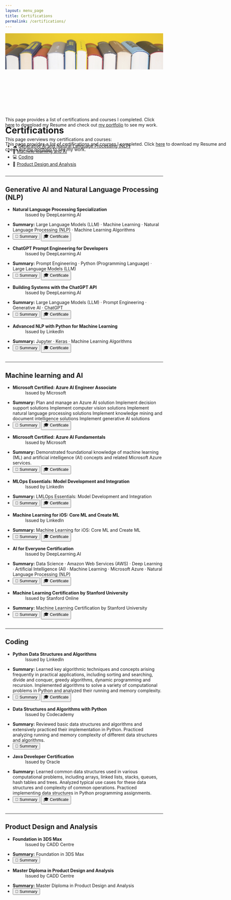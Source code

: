```yaml
---
layout: menu_page
title: Certifications
permalink: /certifications/
---
```


<script src="{{ base.url | prepend: site.url }}/assets/js/show_summary.js"></script>

<div class="container">
  <div style="width:100%;height:0; padding-top:50%; overflow: hidden; position:relative;">
    <img src="../images/menu/fig_books.jpg" style="width:100%; opacity:0.8; position:absolute; top:0; left:0">
  </div>  
  <div class="content" style="position:absolute;">
    <h1>Certifications</h1>
    <p><span class="cover-desc" style="color:var(--page-desc-color)">This page provides a list of certifications and courses I completed. Click <a href="https://vrajeshtrichy.github.io/website/cv.pdf">here</a> to download my Resume and check out <a href="https://vrajeshtrichy.github.io/website/portfolio/">my portfolio</a> to see my work.</span></p>
  </div>
</div>

<p><span class="page-desc">This page provides a list of certifications and courses I completed. Click <a href="https://vrajeshtrichy.github.io/website/cv.pdf">here</a> to download my Resume and check out <a href="https://vrajeshtrichy.github.io/website/portfolio/">my portfolio</a> to see my work.</span></p>

<!----------------------------------------------------------------------------->

<hr style="height:1px; visibility:hidden;" />

<div style="font-size: 100%;">

  <p>This page overviews my certifications and courses:</p>

  <ul style="margin-top: -10px;">
  <li> &#9729; <a href="#PART_0">Generative AI and Natural Language Processing (NLP) </a></li>
  <li> &#129302; <a href="#PART_1">Machine learning and AI</a></li>
  <li> &#128187; <a href="#PART_2">Coding </a></li>
  <li> &#128190; <a href="#PART_3">Product Design and Analysis </a></li>
  </ul>

</div>



<!----------------------------------------------------------------------------->

<hr style="height:1px; visibility:hidden;" />
<hr style="height:1px;border-width:0;color:rgb(50,50,50);background-color:rgb(50,50,50)">

<a id="PART_0"></a>

## Generative AI and Natural Language Processing (NLP)

<ul>
    <li>
    <b>Natural Language Processing Specialization</b>
    <dd><bb>Issued by DeepLearning.AI</bb></dd>
    </li>
</ul>
<ul class="no-bullets">
  <span id="dots1"></span>
  <li><span id="abs1"><p></p><b>Summary:</b> Large Language Models (LLM) · Machine Learning · Natural Language Processing (NLP) · Machine Learning Algorithms </span></li>
  <li>
    <button class="btn" onclick="show_summary(dots_id = 'dots1', abs_id = 'abs1', btn_id = 'b1')" id="b1">&#128220; Summary</button>
    <button class="btn" onclick="window.open('https://coursera.org/share/2a8c5092ef241ea872a7a56689af38f1')" type="button">&#127891; Certificate</button>
  </li>
</ul>
<p></p>

<ul>
    <li>
    <b>ChatGPT Prompt Engineering for Developers</b>
    <dd><bb>Issued by DeepLearning.AI</bb></dd>
    </li>
</ul>
<ul class="no-bullets">
  <span id="dots2"></span>
  <li><span id="abs2"><p></p><b>Summary:</b> Prompt Engineering · Python (Programming Language) · Large Language Models (LLM) </span></li>
  <li>
    <button class="btn" onclick="show_summary(dots_id = 'dots2', abs_id = 'abs2', btn_id = 'b2')" id="b2">&#128220; Summary</button>
    <button class="btn" onclick="window.open('https://learn.deeplearning.ai/accomplishments/546ff83b-1979-411b-b5d1-955054be396f)" type="button">&#127891; Certificate</button>
  </li>
</ul>
<p></p>

<ul>
    <li>
    <b>Building Systems with the ChatGPT API</b>
    <dd><bb>Issued by DeepLearning.AI</bb></dd>
    </li>
</ul>
<ul class="no-bullets">
  <span id="dots3"></span>
  <li><span id="abs3"><p></p><b>Summary:</b> Large Language Models (LLM) · Prompt Engineering · Generative AI · ChatGPT </span></li>
  <li>
    <button class="btn" onclick="show_summary(dots_id = 'dots3', abs_id = 'abs3', btn_id = 'b3')" id="b3">&#128220; Summary</button>
    <button class="btn" onclick="window.open('https://learn.deeplearning.ai/accomplishments/bae4ec35-f953-42ec-bfb0-5c8c0d251c00')" type="button">&#127891; Certificate</button>
  </li>
</ul>
<p></p>

<ul>
    <li>
    <b>Advanced NLP with Python for Machine Learning</b>
    <dd><bb>Issued by LinkedIn</bb></dd>
    </li>
</ul>
<ul class="no-bullets">
  <span id="dots4"></span>
  <li><span id="abs4"><p></p><b>Summary:</b> Jupyter · Keras · Machine Learning Algorithms </span></li>
  <li>
    <button class="btn" onclick="show_summary(dots_id = 'dots4', abs_id = 'abs4', btn_id = 'b4')" id="b4">&#128220; Summary</button>
    <button class="btn" onclick="window.open('https://www.linkedin.com/learning/certificates/42396c55ddd4baa6c4bcb33cf97860227fa4764ad5a09114031a1cd80c4f63d0?lipi=urn%3Ali%3Apage%3Ad_flagship3_profile_view_base_certifications_details%3BrpjxG8ExQkOyekmtyzFStw%3D%3D')" type="button">&#127891; Certificate</button>
  </li>
</ul>
<p></p>



<!----------------------------------------------------------------------------->

<hr style="height:1px; visibility:hidden;" />
<hr style="height:1px;border-width:0;color:rgb(50,50,50);background-color:rgb(50,50,50)">

<a id="PART_1"></a>

## Machine learning and AI

<ul>
    <li>
    <b>Microsoft Certified: Azure AI Engineer Associate</b>
    <dd><bb>Issued by Microsoft</bb></dd>
    </li>
</ul>
<ul class="no-bullets">
  <span id="dots7"></span>
  <li><span id="abs7"><p></p><b>Summary:</b> Plan and manage an Azure AI solution
Implement decision support solutions
Implement computer vision solutions
Implement natural language processing solutions
Implement knowledge mining and document intelligence solutions
Implement generative AI solutions</span></li>
  <li>
    <button class="btn" onclick="show_summary(dots_id = 'dots7', abs_id = 'abs7', btn_id = 'b7')" id="b7">&#128220; Summary</button>
    <button class="btn" onclick="window.open('https://learn.microsoft.com/api/credentials/share/en-us/RAJESHKANNAV-8435/32714843B286034E?sharingId=8269F87C2EFC6B98')" type="button">&#127891; Certificate</button>
  </li>
</ul>
<p></p>

<ul>
    <li>
    <b>Microsoft Certified: Azure AI Fundamentals</b>
    <dd><bb>Issued by Microsoft</bb></dd>
    </li>
</ul>
<ul class="no-bullets">
  <span id="dots8"></span>
  <li><span id="abs8"><p></p><b>Summary:</b> Demonstrated foundational knowledge of machine learning (ML) and artificial intelligence (AI) concepts and related Microsoft Azure services.</span></li>
  <li>
    <button class="btn" onclick="show_summary(dots_id = 'dots8', abs_id = 'abs8', btn_id = 'b8')" id="b8">&#128220; Summary</button>
    <button class="btn" onclick="window.open('https://www.credly.com/badges/b3d4d10b-fb65-44aa-acc9-8096e65124ab/linked_in_profile')" type="button">&#127891; Certificate</button>
  </li>
</ul>
<p></p>

<ul>
    <li>
    <b>MLOps Essentials: Model Development and Integration</b>
    <dd><bb>Issued by LinkedIn</bb></dd>
    </li>
</ul>
<ul class="no-bullets">
  <span id="dots5"></span>
  <li><span id="abs5"><p></p><b>Summary:</b> LMLOps Essentials: Model Development and Integration</span></li>
  <li>
    <button class="btn" onclick="show_summary(dots_id = 'dots5', abs_id = 'abs5', btn_id = 'b5')" id="b5">&#128220; Summary</button>
    <button class="btn" onclick="window.open('https://www.linkedin.com/learning/certificates/0eb7163fc8ecd89bfcf27f59b63cdeb658bf3dc83ff275a02dcc217a37a10027?lipi=urn%3Ali%3Apage%3Ad_flagship3_profile_view_base_certifications_details%3BrpjxG8ExQkOyekmtyzFStw%3D%3D')" type="button">&#127891; Certificate</button>
  </li>
</ul>
<p></p>

<ul>
    <li>
    <b>Machine Learning for iOS: Core ML and Create ML</b>
    <dd><bb>Issued by LinkedIn</bb></dd>
    </li>
</ul>
<ul class="no-bullets">
  <span id="dots6"></span>
  <li><span id="abs6"><p></p><b>Summary:</b> Machine Learning for iOS: Core ML and Create ML</span></li>
  <li>
    <button class="btn" onclick="show_summary(dots_id = 'dots6', abs_id = 'abs6', btn_id = 'b6')" id="b6">&#128220; Summary</button>
    <button class="btn" onclick="window.open('https://www.linkedin.com/learning/certificates/a653a8e0536ab914674b308183ea68b993c3421ebde41c8abee5f6d498d4b8d8?lipi=urn%3Ali%3Apage%3Ad_flagship3_profile_view_base_certifications_details%3BrpjxG8ExQkOyekmtyzFStw%3D%3D')" type="button">&#127891; Certificate</button>
  </li>
</ul>
<p></p>

<ul>
    <li>
    <b>Al for Everyone Certification</b>
    <dd><bb>Issued by DeepLearning.AI</bb></dd>
    </li>
</ul>
<ul class="no-bullets">
  <span id="dots9"></span>
  <li><span id="abs9"><p></p><b>Summary:</b> Data Science · Amazon Web Services (AWS) · Deep Learning · Artificial Intelligence (AI) · Machine Learning · Microsoft Azure · Natural Language Processing (NLP)</span></li>
  <li>
    <button class="btn" onclick="show_summary(dots_id = 'dots9', abs_id = 'abs9', btn_id = 'b9')" id="b9">&#128220; Summary</button>
    <button class="btn" onclick="window.open('https://www.coursera.org/account/accomplishments/certificate/CNKN9JHS2ZZK')" type="button">&#127891; Certificate</button>
  </li>
</ul>
<p></p>

<ul>
    <li>
    <b>Machine Learning Certification by Stanford University</b>
    <dd><bb>Issued by Stanford Online</bb></dd>
    </li>
</ul>
<ul class="no-bullets">
  <span id="dots10"></span>
  <li><span id="abs10"><p></p><b>Summary:</b> Machine Learning Certification by Stanford University</span></li>
  <li>
    <button class="btn" onclick="show_summary(dots_id = 'dots10', abs_id = 'abs10', btn_id = 'b10')" id="b10">&#128220; Summary</button>
    <button class="btn" onclick="window.open('https://www.coursera.org/account/accomplishments/certificate/ZEBATAMS2WJM')" type="button">&#127891; Certificate</button>
  </li>
</ul>
<p></p>

<!----------------------------------------------------------------------------->

<hr style="height:1px; visibility:hidden;" />
<hr style="height:1px;border-width:0;color:rgb(50,50,50);background-color:rgb(50,50,50)">

<a id="PART_2"></a>

## Coding

<ul>
    <li>
    <b>Python Data Structures and Algorithms</b>
    <dd><bb>Issued by LinkedIn</bb></dd>
    </li>
</ul>
<ul class="no-bullets">
  <span id="dots11"></span>
  <li><span id="abs11"><p></p><b>Summary:</b> Learned key algorithmic techniques and concepts arising frequently in practical applications, including sorting and searching, divide and conquer, greedy algorithms, dynamic programming and recursion. Implemented algorithms to solve a variety of computational problems in Python and analyzed their running and memory complexity. </span></li>
  <li>
    <button class="btn" onclick="show_summary(dots_id = 'dots11', abs_id = 'abs11', btn_id = 'b11')" id="b11">&#128220; Summary</button>
    <button class="btn" onclick="window.open('https://www.linkedin.com/learning/certificates/ee09adcc8e00dbdbb109aa310faf16b5c26ff23c9971383c6cb6ea8b81e57591?lipi=urn%3Ali%3Apage%3Ad_flagship3_profile_view_base_certifications_details%3BN%2FjXF2Y9RaGW9kXJga4SyA%3D%3D')" type="button">&#127891; Certificate</button>
  </li>
</ul>
<p></p>

<ul>
    <li>
    <b>Data Structures and Algorithms with Python</b>
    <dd><bb>Issued by Codecademy</bb></dd>
    </li>
</ul>
<ul class="no-bullets">
  <span id="dots13"></span>
  <li><span id="abs13"><p></p><b>Summary:</b> Reviewed basic data structures and algorithms and extensively practiced their implementation in Python. Practiced analyzing running and memory complexity of different data structures and algorithms. </span></li>
  <li>
    <button class="btn" onclick="show_summary(dots_id = 'dots13', abs_id = 'abs13', btn_id = 'b13')" id="b13">&#128220; Summary</button>
  </li>
</ul>
<p></p>

<ul>
    <li>
    <b>Java Developer Certification
</b>
    <dd><bb>Issued by Oracle</bb></dd>
    </li>
</ul>
<ul class="no-bullets">
  <span id="dots12"></span>
  <li><span id="abs12"><p></p><b>Summary:</b> Learned common data structures used in various computational problems, including arrays, linked lists, stacks, queues, hash tables and trees. Analyzed typical use cases for these data structures and complexity of common operations. Practiced implementing data structures in Python programming assignments. </span></li>
  <li>
    <button class="btn" onclick="show_summary(dots_id = 'dots12', abs_id = 'abs12', btn_id = 'b12')" id="b12">&#128220; Summary</button>
    <button class="btn" onclick="window.open('https://coursera.org/share/b457743d18ad9a6bc41f2b1a1c62cddb')" type="button">&#127891; Certificate</button>
  </li>
</ul>
<p></p>



<!----------------------------------------------------------------------------->

<hr style="height:1px; visibility:hidden;" />
<hr style="height:1px;border-width:0;color:rgb(50,50,50);background-color:rgb(50,50,50)">

<a id="PART_3"></a>

## Product Design and Analysis

<ul>
    <li>
    <b>Foundation in 3DS Max</b>
    <dd><bb>Issued by CADD Centre</bb></dd>
    </li>
</ul>
<ul class="no-bullets">
  <span id="dots14"></span>
  <li><span id="abs14"><p></p><b>Summary:</b> Foundation in 3DS Max </span></li>
  <li>
    <button class="btn" onclick="show_summary(dots_id = 'dots14', abs_id = 'abs14', btn_id = 'b14')" id="b14">&#128220; Summary</button>
  </li>
</ul>
<p></p>

<ul>
    <li>
    <b>Master Diploma in Product Design and Analysis</b>
    <dd><bb>Issued by CADD Centre</bb></dd>
    </li>
</ul>
<ul class="no-bullets">
  <span id="dots15"></span>
  <li><span id="abs15"><p></p><b>Summary:</b> Master Diploma in Product Design and Analysis </span></li>
  <li>
    <button class="btn" onclick="show_summary(dots_id = 'dots15', abs_id = 'abs15', btn_id = 'b15')" id="b15">&#128220; Summary</button>
  </li>
</ul>
<p></p>
